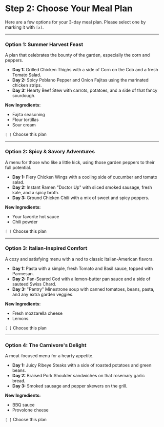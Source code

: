 # Step 2: Choose Your Meal Plan

Here are a few options for your 3-day meal plan. Please select one by marking it with `[x]`.

---

### Option 1: Summer Harvest Feast
A plan that celebrates the bounty of the garden, especially the corn and peppers.

- **Day 1:** Grilled Chicken Thighs with a side of Corn on the Cob and a fresh Tomato Salad.
- **Day 2:** Spicy Poblano Pepper and Onion Fajitas using the marinated chicken strips.
- **Day 3:** Hearty Beef Stew with carrots, potatoes, and a side of that fancy sourdough.

**New Ingredients:**
- Fajita seasoning
- Flour tortillas
- Sour cream

`[ ]` Choose this plan

---

### Option 2: Spicy &amp; Savory Adventures
A menu for those who like a little kick, using those garden peppers to their full potential.

- **Day 1:** Fiery Chicken Wings with a cooling side of cucumber and tomato salad.
- **Day 2:** Instant Ramen "Doctor Up" with sliced smoked sausage, fresh kale, and a spicy broth.
- **Day 3:** Ground Chicken Chili with a mix of sweet and spicy peppers.

**New Ingredients:**
- Your favorite hot sauce
- Chili powder

`[ ]` Choose this plan

---

### Option 3: Italian-Inspired Comfort
A cozy and satisfying menu with a nod to classic Italian-American flavors.

- **Day 1:** Pasta with a simple, fresh Tomato and Basil sauce, topped with Parmesan.
- **Day 2:** Pan-Seared Cod with a lemon-butter pan sauce and a side of sauteed Swiss Chard.
- **Day 3:** "Pantry" Minestrone soup with canned tomatoes, beans, pasta, and any extra garden veggies.

**New Ingredients:**
- Fresh mozzarella cheese
- Lemons

`[ ]` Choose this plan

---

### Option 4: The Carnivore's Delight
A meat-focused menu for a hearty appetite.

- **Day 1:** Juicy Ribeye Steaks with a side of roasted potatoes and green beans.
- **Day 2:** Braised Pork Shoulder sandwiches on that rosemary garlic bread.
- **Day 3:** Smoked sausage and pepper skewers on the grill.

**New Ingredients:**
- BBQ sauce
- Provolone cheese

`[ ]` Choose this plan